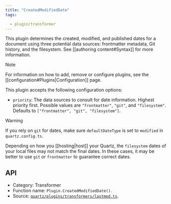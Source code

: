 ```yaml
---
title: "CreatedModifiedDate"
tags:

  - plugin/transformer
---
```


This plugin determines the created, modified, and published dates for a document using three potential data sources: frontmatter metadata, Git history, and the filesystem. See [[authoring content#Syntax]] for more information.

> [!note]
> For information on how to add, remove or configure plugins, see the [[configuration#Plugins|Configuration]] page.

This plugin accepts the following configuration options:

- `priority`: The data sources to consult for date information. Highest priority first. Possible values are `"frontmatter"`, `"git"`, and `"filesystem"`. Defaults to `["frontmatter", "git", "filesystem"]`.

> [!warning]
> If you rely on `git` for dates, make sure `defaultDateType` is set to `modified` in `quartz.config.ts`.
>
> Depending on how you [[hosting|host]] your Quartz, the `filesystem` dates of your local files may not match the final dates. In these cases, it may be better to use `git` or `frontmatter` to guarantee correct dates.

## API

- Category: Transformer
- Function name: `Plugin.CreatedModifiedDate()`.
- Source: [`quartz/plugins/transformers/lastmod.ts`](https://github.com/jackyzha0/quartz/blob/v4/quartz/plugins/transformers/lastmod.ts).
